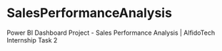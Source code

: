 # SalesPerformanceAnalysis
Power BI Dashboard Project - Sales Performance Analysis | AlfidoTech Internship Task 2
